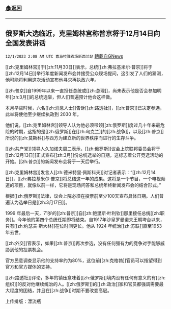 ###  [:house:返回](README.md)
---


## 俄罗斯大选临近，克里姆林宫称普京将于12月14日向全国发表讲话
`12/1/2023 2:08 AM UTC 喜马拉雅农场新西兰站` [轉載自GNews](https://gnews.org/articles/2057218)

        

[[zh:克里姆林宫]]于[[zh:11月30日]]表示，总统[[zh:弗拉基米尔·普京]]将于[[zh:12月14日]]举行年度新闻发布会并接受公众现场提问，这引发了人们的猜测，他可能将利用这次活动宣布他寻求再执政六年。

[[zh:普京]]自1999年以来一直担任总统或[[zh:总理]]，尚未表示他是否会参加明年[[zh:3月]]的总统选举，但人们普遍预计他会这样做。

本月早些时候，六名[[zh:消息人士]]告诉[[zh:路透社]]，[[zh:普京]]已决定参选，此举将使他至少继续执政到 2030 年。

他们说，[[zh:克里姆林宫]]领导人认为他必须带领[[zh:俄罗斯]]度过几十年来最危险的时期，这指的是[[zh:俄罗斯]]在[[zh:乌克兰]]的[[zh:战争]]，以及[[zh:普京]]所说的[[zh:莫斯科]]与西方为建立新的世界秩序而进行的生存斗争。

[[zh:共产党]]领导人久加诺夫周二表示，[[zh:俄罗斯]]议会上院联邦委员会将于[[zh:12月13日]]正式宣布[[zh:3月]]份总统选举的日期，这标志着公开竞选活动的开始。[[zh:普京]]的新闻发布会将于一天后举行。

[[zh:克里姆林宫]]发言人[[zh:德米特里·佩斯科夫]]对记者表示：“[[zh:12月14日]]，[[zh:弗拉基米尔·普京]]将总结这一年的成果。这将是一个节目，一个电视频道的项目，就像以前一样，它将是现场问答和总统年终新闻发布会的结合形式。”

根据[[zh:俄罗斯]]法律，议会上院必须在投票前至少100天宣布具体日期。人们普遍认为选举日是[[zh:3月17日]]。

1999 年最后一天，71岁的[[zh:普京]]自[[zh:鲍里斯·叶利钦]]那里接任总统[[zh:职务]]。今年他的第四个总统任期即将结束。自1917年沙皇罗曼诺夫王朝垮台以来，只有[[zh:约瑟夫·斯大林]]在位时间更长。他从 1924 年统治[[zh:苏联]]直至1953年去世。

[[zh:外交]]官表示，如果[[zh:普京]]再次参选，没有任何强有力的竞争对手能够威胁到他的投票机会。

官方民意调查显示他的支持率约为80%，这位前[[zh:克格勃]]官员可以指望得到官方和官方媒体的支持。

[[zh:路透社]]评论，多年的镇压意味着[[zh:俄罗斯]]境内没有任何有意义的有[[zh:组织]]的反对他继续统治的人。[[zh:俄罗斯]]的[[zh:政治]]家和官员都强调需要最大程度的团结，并且在[[zh:战争]]时期不要改变高层。

上传排版：漂流瓶
